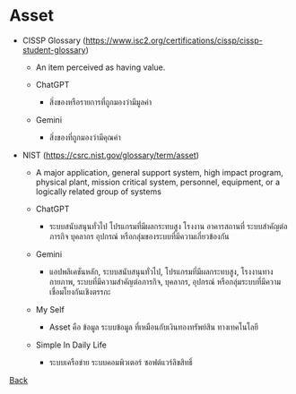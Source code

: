 # Asset
- CISSP Glossary (https://www.isc2.org/certifications/cissp/cissp-student-glossary)
  - An item perceived as having value.
    
  - ChatGPT
    - สิ่งของหรือรายการที่ถูกมองว่ามีมูลค่า
      
  - Gemini
    - สิ่งของที่ถูกมองว่ามีคุณค่า

- NIST (https://csrc.nist.gov/glossary/term/asset)
  - A major application, general support system, high impact program, physical plant, mission critical system, personnel, equipment, or a logically related group of systems
 
  - ChatGPT
    - ระบบสนับสนุนทั่วไป โปรแกรมที่มีผลกระทบสูง โรงงาน อาคารสถานที่ ระบบสำคัญต่อภารกิจ บุคลากร อุปกรณ์ หรือกลุ่มของระบบที่มีความเกี่ยวข้องกัน
 
  - Gemini
    - แอปพลิเคชันหลัก, ระบบสนับสนุนทั่วไป, โปรแกรมที่มีผลกระทบสูง, โรงงานทางกายภาพ, ระบบที่มีความสำคัญต่อภารกิจ, บุคลากร, อุปกรณ์ หรือกลุ่มระบบที่มีความเชื่อมโยงกันเชิงตรรกะ

  - My Self
    - Asset คือ  ข้อมูล ระบบข้อมูล ที่เหมือนกับเงินทองทรัพย์สิน ทางเทคโนโลยี

  - Simple In Daily Life
    - ระบบเครือข่าย ระบบคอมพิวเตอร์ ซอฟต์แวร์ลิขสิทธิ์

[Back](https://6530250158.github.io/)
